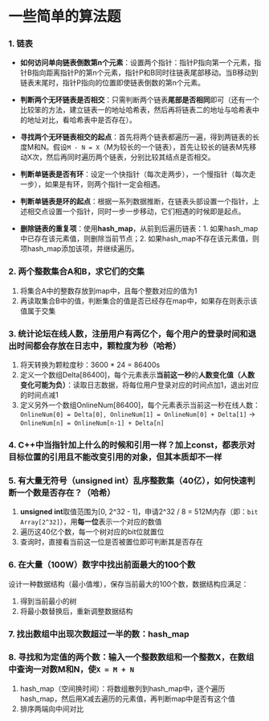 # 一些简单的算法题

### 1. 链表
* **如何访问单向链表倒数第n个元素**：设置两个指针：指针P指向第一个元素，指针B指向距离指针P的第n个元素，指针P和B同时往链表尾部移动。当B移动到链表末尾时，指针P指向的位置即使链表倒数的第n个元素。

* **判断两个无环链表是否相交**：只需判断两个链表**尾部是否相同**即可（还有一个比较笨的方法，建立链表一的地址哈希表，然后再将链表二的地址与哈希表中的地址对比，看哈希表中是否存在）。

* **寻找两个无环链表相交的起点**：首先将两个链表都遍历一遍，得到两链表的长度M和N。假设`M - N = X`（M为较长的一个链表），首先让较长的链表M先移动X次，然后再同时遍历两个链表，分别比较其结点是否相交。 

* **判断单链表是否有环**：设定一个快指针（每次走两步），一个慢指针（每次走一步），如果是有环，则两个指针一定会相遇。

* **判断单链表是环的起点**：根据一系列数据推断，在链表头部设置一个指针，上述相交点设置一个指针，同时一步一步移动，它们相遇的时候即是起点。

* **删除链表的重复项**：使用**hash_map**，从前到后遍历链表：1. 如果hash_map中已存在该元素值，则删除当前节点；2. 如果hash_map不存在该元素值，则项hash_map添加该项，并继续遍历。

### 2. 两个整数集合A和B，求它们的交集
1. 将集合A中的整数存放到map中，且每个整数对应的值为1
2. 再读取集合B中的值，判断集合的值是否已经存在map中，如果存在则表示该值属于交集

### 3. 统计论坛在线人数，注册用户有两亿个，每个用户的登录时间和退出时间都会存放在日志中，颗粒度为秒（哈希）
1. 将天转换为颗粒度秒：3600 * 24 = 86400s
2. 定义一个数组Delta[86400]，每个元素表示**当前这一秒**的**人数变化值（人数变化可能为负）**：读取日志数据，将每位用户登录对应的时间点加1，退出对应的时间点减1
3. 定义另外一个数组OnlineNum[86400]，每个元素表示当前这一秒在线人数：`OnlineNum[0] = Delta[0], OnlineNum[1] = OnlineNum[0] + Delta[1]` -> `OnlineNum[n] = OnlineNum[n-1] + Delta[n]`

### 4. C++中当指针加上什么的时候和引用一样？加上const，都表示对目标位置的引用且不能改变引用的对象，但其本质却不一样

### 5. 有大量无符号（unsigned int）乱序整数集（40亿），如何快速判断一个数是否存在？（哈希）
1. **unsigned int**取值范围为[0, 2^32 - 1]，申请2^32 / 8 = 512M内存（即：`bit Array[2^32]`），用**每一位**表示一个对应的数值
2. 遍历这40亿个数，每一个树对应的bit位就置位
3. 查询时，直接看当前这一位是否被置位即可判断其是否存在

### 6. 在大量（100W）数字中找出前面最大的100个数
设计一种数据结构（最小值堆），保存当前最大的100个数，数据结构应满足：
1. 得到当前最小的树
2. 将最小数替换后，重新调整数据结构

### 7. 找出数组中出现次数超过一半的数：hash_map

### 8. 寻找和为定值的两个数：输入一个整数数组和一个整数X，在数组中查询一对数M和N，使`X = M + N`
1. hash_map（空间换时间）：将数组散列到hash_map中，逐个遍历hash_map，然后用X减去遍历的元素值，再判断map中是否有这个值
2. 排序两端向中间对比

###

